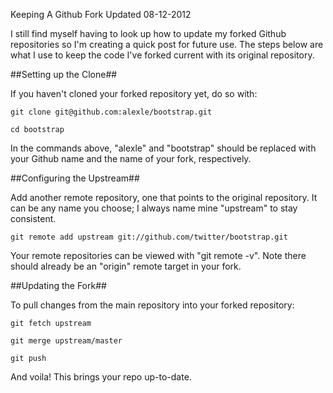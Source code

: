 Keeping A Github Fork Updated
08-12-2012

I still find myself having to look up how to update my forked Github repositories so I'm creating a quick post for future use. The steps below are what I use to keep the code I've forked current with its original repository.

##Setting up the Clone##

If you haven't cloned your forked repository yet, do so with:

<pre><code class=python>git clone git@github.com:alexle/bootstrap.git</code></pre>

<pre><code class=python>cd bootstrap</code></pre>

In the commands above, "alexle" and "bootstrap" should be replaced with your Github name and the name of your fork, respectively.

##Configuring the Upstream##

Add another remote repository, one that points to the original repository. It can be any name you choose; I always name mine "upstream" to stay consistent.

<pre><code class=python>git remote add upstream git://github.com/twitter/bootstrap.git</code></pre>

Your remote repositories can be viewed with "git remote -v". Note there should already be an "origin" remote target in your fork.

##Updating the Fork##

To pull changes from the main repository into your forked repository:

<pre><code class=python>git fetch upstream</code></pre>

<pre><code class=python>git merge upstream/master</code></pre>

<pre><code class=python>git push</code></pre>

And voila! This brings your repo up-to-date.
